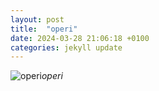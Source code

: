 ```yaml
---
layout: post
title:  "operi"
date: 2024-03-28 21:06:18 +0100
categories: jekyll update
---
```





![operi]()*operi*&nbsp;



[jekyll-docs]: https://jekyllrb.com/docs/home
[jekyll-gh]:   https://github.com/jekyll/jekyll
[jekyll-talk]: https://talk.jekyllrb.com/
